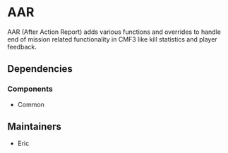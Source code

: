 # AAR
AAR (After Action Report) adds various functions and overrides to handle end of mission related functionality in CMF3 like kill statistics and player feedback.

## Dependencies
### Components
- Common

## Maintainers
- Eric
